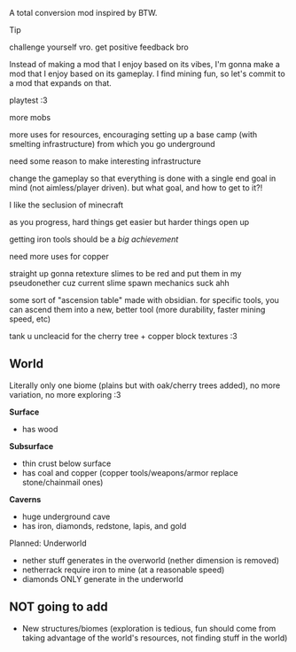 A total conversion mod inspired by BTW.

> [!TIP]
> challenge yourself vro. get positive feedback bro

Instead of making a mod that I enjoy based on its vibes, I'm gonna make a mod that I enjoy based on its gameplay. I find mining fun, so let's commit to a mod that expands on that.

playtest :3

more mobs

more uses for resources, encouraging setting up a base camp (with smelting infrastructure) from which you go underground

need some reason to make interesting infrastructure

change the gameplay so that everything is done with a single end goal in mind (not aimless/player driven). but what goal, and how to get to it?!

I like the seclusion of minecraft

as you progress, hard things get easier but harder things open up

getting iron tools should be a _big achievement_

need more uses for copper

straight up gonna retexture slimes to be red and put them in my pseudonether cuz current slime spawn mechanics suck ahh

some sort of "ascension table" made with obsidian. for specific tools, you can ascend them into a new, better tool (more durability, faster mining speed, etc)

tank u uncleacid for the cherry tree + copper block textures :3

## World

Literally only one biome (plains but with oak/cherry trees added), no more variation, no more exploring :3

**Surface**
- has wood

**Subsurface**
- thin crust below surface
- has coal and copper (copper tools/weapons/armor replace stone/chainmail ones)

**Caverns**
- huge underground cave
- has iron, diamonds, redstone, lapis, and gold

Planned: Underworld
- nether stuff generates in the overworld (nether dimension is removed)
- netherrack require iron to mine (at a reasonable speed)
- diamonds ONLY generate in the underworld

## NOT going to add

- New structures/biomes (exploration is tedious, fun should come from taking advantage of the world's resources, not finding stuff in the world)
